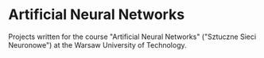 # Artificial Neural Networks
Projects written for the course "Artificial Neural Networks" ("Sztuczne Sieci Neuronowe") at the Warsaw University of Technology.
